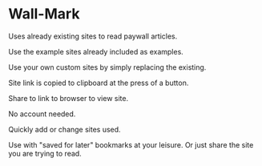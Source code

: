 # Wall-Mark
Uses already existing sites to read paywall articles.

Use the example sites already included as examples.

Use your own custom sites by simply replacing the existing.

Site link is copied to clipboard at the press of a button.

Share to link to browser to view site.

No account needed.

Quickly add or change sites used.

Use with "saved for later" bookmarks at your leisure. Or just share the site you are trying to read.
